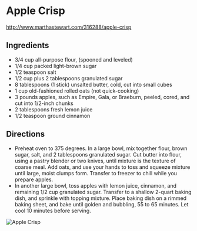 # Apple Crisp
http://www.marthastewart.com/316288/apple-crisp

## Ingredients
* 3/4 cup all-purpose flour, (spooned and leveled)
* 1/4 cup packed light-brown sugar
* 1/2 teaspoon salt
* 1/2 cup plus 2 tablespoons granulated sugar
* 8 tablespoons (1 stick) unsalted butter, cold, cut into small cubes
* 1 cup old-fashioned rolled oats (not quick-cooking)
* 3 pounds apples, such as Empire, Gala, or Braeburn, peeled, cored, and cut into 1/2-inch chunks
* 2 tablespoons fresh lemon juice
* 1/2 teaspoon ground cinnamon

## Directions
* Preheat oven to 375 degrees. In a large bowl, mix together flour, brown sugar, salt, and 2 tablespoons granulated sugar. Cut butter into flour, using a pastry blender or two knives, until mixture is the texture of coarse meal. Add oats, and use your hands to toss and squeeze mixture until large, moist clumps form. Transfer to freezer to chill while you prepare apples.
* In another large bowl, toss apples with lemon juice, cinnamon, and remaining 1/2 cup granulated sugar. Transfer to a shallow 2-quart baking dish, and sprinkle with topping mixture. Place baking dish on a rimmed baking sheet, and bake until golden and bubbling, 55 to 65 minutes. Let cool 10 minutes before serving.


![Apple Crisp](http://i.imgur.com/vWCBd5j.jpg)
